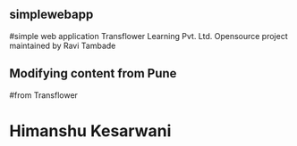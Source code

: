 ## simplewebapp

#simple web application
Transflower Learning Pvt. Ltd.
Opensource project maintained by Ravi Tambade




## Modifying content from Pune

#from Transflower
 
# Himanshu Kesarwani
